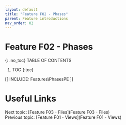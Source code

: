 ```yaml
---
layout: default
title: "Feature F02 - Phases"
parent: Feature introductions
nav_order: 02
---
```


# Feature F02 - Phases
{: .no_toc}
TABLE OF CONTENTS 
1. TOC
{:toc}  
  
[[ INCLUDE: Features\PhasesPE ]]
  
  
# Useful Links
Next topic: [Feature F03 - Files](Feature F03 - Files)  
Previous topic: [Feature F01 - Views](Feature F01 - Views)  


